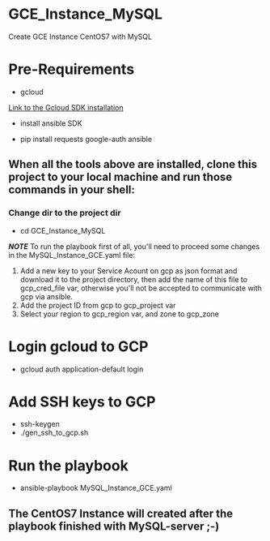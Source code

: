 # GCE_Instance_MySQL
Create GCE Instance CentOS7 with MySQL

# Pre-Requirements

* gcloud

[Link to the Gcloud SDK installation](https://cloud.google.com/sdk/docs/install)

* install ansible SDK

* pip install requests google-auth ansible

## When all the tools above are installed, clone this project to your local machine and run those commands in your shell:

### Change dir to the project dir
* cd GCE_Instance_MySQL

***NOTE***
To run the playbook first of all, you'll need to proceed some changes in the MySQL_Instance_GCE.yaml file:
1. Add a new key to your Service Acount on gcp as json format and download it to the project directory, 
   then add the name of this file to gcp_cred_file var, otherwise you'll not be accepted to communicate with gcp via ansible.
3. Add the project ID from gcp to gcp_project var
4. Select your region to gcp_region var, and zone to gcp_zone

# Login gcloud to GCP

* gcloud auth application-default login

# Add SSH keys to GCP

* ssh-keygen
* ./gen_ssh_to_gcp.sh

# Run the playbook

* ansible-playbook MySQL_Instance_GCE.yaml

## The CentOS7 Instance will created after the playbook finished with MySQL-server ;-)
